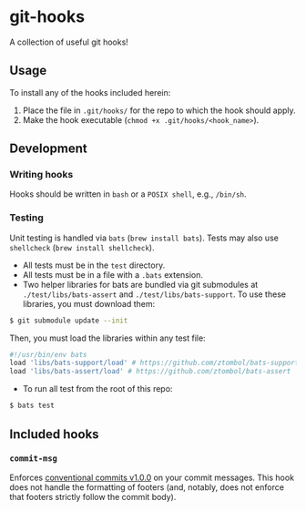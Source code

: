 # git-hooks
A collection of useful git hooks!
## Usage
To install any of the hooks included herein:
1. Place the file in `.git/hooks/` for the repo to which the hook should apply.
1. Make the hook executable (`chmod +x .git/hooks/<hook_name>`).

## Development
### Writing hooks
Hooks should be written in `bash` or a `POSIX shell`, e.g., `/bin/sh`.

### Testing
Unit testing is handled via `bats` (`brew install bats`).
Tests may also use `shellcheck` (`brew install shellcheck`).

* All tests must be in the `test` directory.
* All tests must be in a file with a `.bats` extension.
* Two helper libraries for bats are bundled via git submodules at `./test/libs/bats-assert` and `./test/libs/bats-support`. To use these libraries, you must download them:
```bash
$ git submodule update --init
```
 Then, you must load the libraries within any test file:
```bash
#!/usr/bin/env bats
load 'libs/bats-support/load' # https://github.com/ztombol/bats-support
load 'libs/bats-assert/load' # https://github.com/ztombol/bats-assert
```
* To run all test from the root of this repo:
```bash
$ bats test
```

## Included hooks
### `commit-msg`
Enforces [conventional commits v1.0.0](https://www.conventionalcommits.org/en/v1.0.0/) on your commit messages. This hook does not handle the formatting of footers (and, notably, does not enforce that footers strictly follow the commit body).
